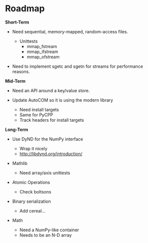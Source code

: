 # Roadmap

**Short-Term**

- Need sequential, memory-mapped, random-access files.
    - Unittests
        - mmap_fstream
        - mmap_ifstream
        - mmap_ofstream

- Need to implement sgetc and sgetn for streams for performance reasons.

**Mid-Term**

- Need an API around a key/value store.

- Update AutoCOM so it is using the modern library
    - Need install targets
    - Same for PyCPP
    - Track headers for install targets

**Long-Term**

- Use DyND for the NumPy interface
    - Wrap it nicely
    - http://libdynd.org/introduction/

- Mathlib
    - Need array/axis unittests

- Atomic Operations
    - Check boltsons

- Binary serialization
    - Add cereal...

- Math
    - Need a NumPy-like container
    - Needs to be an N-D array
